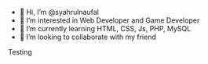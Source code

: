 - 👋 Hi, I’m @syahrulnaufal
- 👀 I’m interested in Web Developer and Game Developer
- 🌱 I’m currently learning HTML, CSS, Js, PHP, MySQL
- 💞️ I’m looking to collaborate with my friend
<!-- - 📫 How to reach me ... -->

<!---
syahrulnaufal/syahrulnaufal is a ✨ special ✨ repository because its `README.md` (this file) appears on your GitHub profile.
You can click the Preview link to take a look at your changes.
--->

Testing
